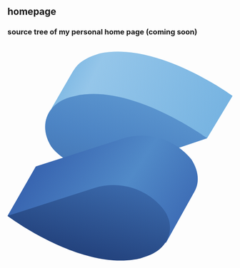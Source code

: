 ## homepage

### source tree of my personal home page (coming soon)

<svg xmlns="http://www.w3.org/2000/svg" viewBox="0 0 128 128"><defs><linearGradient id="a" x1="27.5" x2="152" y1="3" y2="63.5" gradientTransform="translate(-3.22 1.507) scale(.80503)" gradientUnits="userSpaceOnUse"><stop offset=".1" stop-color="#76b3e1"/><stop offset=".3" stop-color="#dcf2fd"/><stop offset="1" stop-color="#76b3e1"/></linearGradient><linearGradient id="b" x1="95.8" x2="74" y1="32.6" y2="105.2" gradientTransform="translate(-3.22 1.507) scale(.80503)" gradientUnits="userSpaceOnUse"><stop offset="0" stop-color="#76b3e1"/><stop offset=".5" stop-color="#4377bb"/><stop offset="1" stop-color="#1f3b77"/></linearGradient><linearGradient id="c" x1="18.4" x2="144.3" y1="64.2" y2="149.8" gradientTransform="translate(-3.22 1.507) scale(.80503)" gradientUnits="userSpaceOnUse"><stop offset="0" stop-color="#315aa9"/><stop offset=".5" stop-color="#518ac8"/><stop offset="1" stop-color="#315aa9"/></linearGradient><linearGradient id="d" x1="75.2" x2="24.4" y1="74.5" y2="260.8" gradientTransform="translate(-3.22 1.507) scale(.80503)" gradientUnits="userSpaceOnUse"><stop offset="0" stop-color="#4377bb"/><stop offset=".5" stop-color="#1a336b"/><stop offset="1" stop-color="#1a336b"/></linearGradient></defs><path fill="#76b3e1" d="M128 29.683S85.333-1.713 52.327 5.532l-2.415.805c-4.83 1.61-8.855 4.025-11.27 7.245l-1.61 2.415-12.076 20.931 20.93 4.025c8.856 5.636 20.127 8.05 30.592 5.636l37.031 7.245z"/><path fill="url(#a)" d="M128 29.683S85.333-1.713 52.327 5.532l-2.415.805c-4.83 1.61-8.855 4.025-11.27 7.245l-1.61 2.415-12.076 20.931 20.93 4.025c8.856 5.636 20.127 8.05 30.592 5.636l37.031 7.245z" opacity=".3"/><path fill="#518ac8" d="m38.642 29.683-3.22.805C21.735 34.513 17.71 47.394 24.955 58.664c8.05 10.465 24.956 16.1 38.641 12.076l49.912-16.906S70.843 22.438 38.642 29.683z"/><path fill="url(#b)" d="m38.642 29.683-3.22.805C21.735 34.513 17.71 47.394 24.955 58.664c8.05 10.465 24.956 16.1 38.641 12.076l49.912-16.906S70.843 22.438 38.642 29.683z" opacity=".3"/><path fill="url(#c)" d="M104.654 65.91a36.226 36.226 0 0 0-38.641-12.076L16.1 69.934 0 98.111l90.164 15.295 16.1-28.981c3.22-5.635 2.415-12.075-1.61-18.516z"/><path fill="url(#d)" d="M88.553 94.085A36.226 36.226 0 0 0 49.912 82.01L0 98.11s42.667 32.202 75.673 24.152l2.415-.806c13.686-4.025 18.516-16.905 10.465-27.37z"/></svg>


